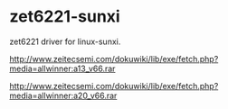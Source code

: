 # zet6221-sunxi
zet6221 driver for linux-sunxi.

http://www.zeitecsemi.com/dokuwiki/lib/exe/fetch.php?media=allwinner:a13_v66.rar

http://www.zeitecsemi.com/dokuwiki/lib/exe/fetch.php?media=allwinner:a20_v66.rar
